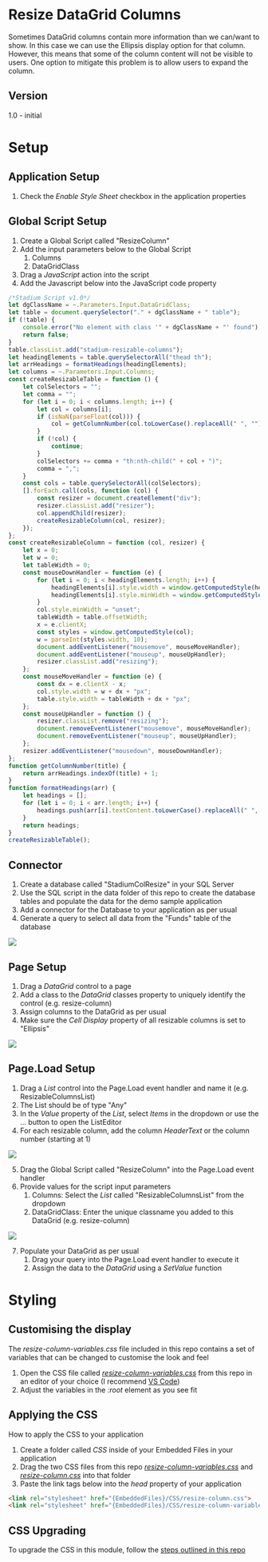 # Resize DataGrid Columns

Sometimes DataGrid columns contain more information than we can/want to show. In this case we can use the Ellipsis display option for that column. However, this means that some of the column content will not be visible to users. One option to mitigate this problem is to allow users to expand the column. 



## Version 
1.0 - initial

# Setup

## Application Setup
1. Check the *Enable Style Sheet* checkbox in the application properties

## Global Script Setup
1. Create a Global Script called "ResizeColumn"
2. Add the input parameters below to the Global Script
   1. Columns
   2. DataGridClass
3. Drag a *JavaScript* action into the script
4. Add the Javascript below into the JavaScript code property
```javascript
/*Stadium Script v1.0*/
let dgClassName = ~.Parameters.Input.DataGridClass;
let table = document.querySelector("." + dgClassName + " table");
if (!table) { 
    console.error("No element with class '" + dgClassName + "' found");
    return false;
}
table.classList.add("stadium-resizable-columns");
let headingElements = table.querySelectorAll("thead th");
let arrHeadings = formatHeadings(headingElements);
let columns = ~.Parameters.Input.Columns;
const createResizableTable = function () {
    let colSelectors = "";
    let comma = "";
    for (let i = 0; i < columns.length; i++) {
        let col = columns[i];
        if (isNaN(parseFloat(col))) {
            col = getColumnNumber(col.toLowerCase().replaceAll(" ", ""));
        }
        if (!col) { 
            continue;
        }
        colSelectors += comma + "th:nth-child(" + col + ")";
        comma = ",";
    }
    const cols = table.querySelectorAll(colSelectors);
    [].forEach.call(cols, function (col) {
        const resizer = document.createElement("div");
        resizer.classList.add("resizer");
        col.appendChild(resizer);
        createResizableColumn(col, resizer);
    });
};
const createResizableColumn = function (col, resizer) {
    let x = 0;
    let w = 0;
    let tableWidth = 0;
    const mouseDownHandler = function (e) {
        for (let i = 0; i < headingElements.length; i++) { 
            headingElements[i].style.width = window.getComputedStyle(headingElements[i]).width;
            headingElements[i].style.minWidth = window.getComputedStyle(headingElements[i]).width;
        }
        col.style.minWidth = "unset";
        tableWidth = table.offsetWidth;
        x = e.clientX;
        const styles = window.getComputedStyle(col);
        w = parseInt(styles.width, 10);
        document.addEventListener("mousemove", mouseMoveHandler);
        document.addEventListener("mouseup", mouseUpHandler);
        resizer.classList.add("resizing");
    };
    const mouseMoveHandler = function (e) {
        const dx = e.clientX - x;
        col.style.width = w + dx + "px";
        table.style.width = tableWidth + dx + "px";
    };
    const mouseUpHandler = function () {
        resizer.classList.remove("resizing");
        document.removeEventListener("mousemove", mouseMoveHandler);
        document.removeEventListener("mouseup", mouseUpHandler);
    };
    resizer.addEventListener("mousedown", mouseDownHandler);
};
function getColumnNumber(title) {
    return arrHeadings.indexOf(title) + 1;
}
function formatHeadings(arr) {
    let headings = [];
    for (let i = 0; i < arr.length; i++) {
        headings.push(arr[i].textContent.toLowerCase().replaceAll(" ", ""));
    }
    return headings;
}
createResizableTable();
```

## Connector
1. Create a database called "StadiumColResize" in your SQL Server
2. Use the SQL script in the data folder of this repo to create the database tables and populate the data for the demo sample application
3. Add a connector for the Database to your application as per usual
4. Generate a query to select all data from the "Funds" table of the database

![](images/GenerateQuery.png)

## Page Setup
1. Drag a *DataGrid* control to a page 
2. Add a class to the *DataGrid* classes property to uniquely identify the control (e.g. resize-column)
3. Assign columns to the DataGrid as per usual
4. Make sure the *Cell Display* property of all resizable columns is set to "Ellipsis"

![](images/ColumnDisplay.png)

## Page.Load Setup
1. Drag a *List* control into the Page.Load event handler and name it (e.g. ResizableColumnsList)
2. The List should be of type "Any"
3. In the *Value* property of the *List*, select *Items* in the dropdown or use the ... button to open the ListEditor
4. For each resizable column, add the column *HeaderText* or the column number (starting at 1)

![](images/ColumnsList.png)

5. Drag the Global Script called "ResizeColumn" into the Page.Load event handler
6. Provide values for the script input parameters
   1. Columns: Select the *List* called "ResizableColumnsList" from the dropdown
   2. DataGridClass: Enter the unique classname you added to this DataGrid (e.g. resize-column)

![](images/ScriptProperties.png)

7. Populate your DataGrid as per usual
   1. Drag your query into the Page.Load event handler to execute it
   2. Assign the data to the *DataGrid* using a *SetValue* function

# Styling

## Customising the display
The *resize-column-variables.css* file included in this repo contains a set of variables that can be changed to customise the look and feel
1. Open the CSS file called [*resize-column-variables.css*](resize-column-variables.css) from this repo in an editor of your choice (I recommend [VS Code](https://code.visualstudio.com/))
2. Adjust the variables in the *:root* element as you see fit

## Applying the CSS
How to apply the CSS to your application
1. Create a folder called *CSS* inside of your Embedded Files in your application
2. Drag the two CSS files from this repo [*resize-column-variables.css*](resize-column-variables.css) and [*resize-column.css*](resize-column.css) into that folder
3. Paste the link tags below into the *head* property of your application
```html
<link rel="stylesheet" href="{EmbeddedFiles}/CSS/resize-column.css">
<link rel="stylesheet" href="{EmbeddedFiles}/CSS/resize-column-variables.css">
``` 

## CSS Upgrading
To upgrade the CSS in this module, follow the [steps outlined in this repo](https://github.com/stadium-software/samples-upgrading)
